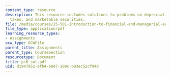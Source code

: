 ```yaml
---
content_type: resource
description: This resource includes solutions to problems on depreciation, deferred
  taxes, and marketable securities.
file: /media/courses/15-501-introduction-to-financial-and-managerial-accounting-spring-2004/d1947952afb46847109cb93ec52cf940_ps6_sol.pdf
file_type: application/pdf
learning_resource_types:
- Assignments
ocw_type: OCWFile
parent_title: Assignments
parent_type: CourseSection
resourcetype: Document
title: ps6_sol.pdf
uid: d1947952-afb4-6847-109c-b93ec52cf940
---
```

